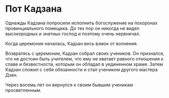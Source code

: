 # Пот Кадзана

Однажды Кадзана попросили исполнить богослужение на похоронах провинциального помещика. До тех пор он никогда не видел высокородных и знатных господ и поэтому очень нервничал.

Когда церемония началась, Кадзан весь взмок от волнения.

Возвратясь с церемонии, Кадзан собрал своих учеников. Он признался, что не достоин быть учителем, что ему не хватает равного отношения к славе и безвестности, которым он обладал в уединенном храме. Затем Кадзан сложил с себя обязанности и стал учеником другого мастера Дзен.

Через восемь лет он вернулся к своим бывшим ученикам просветленным.
